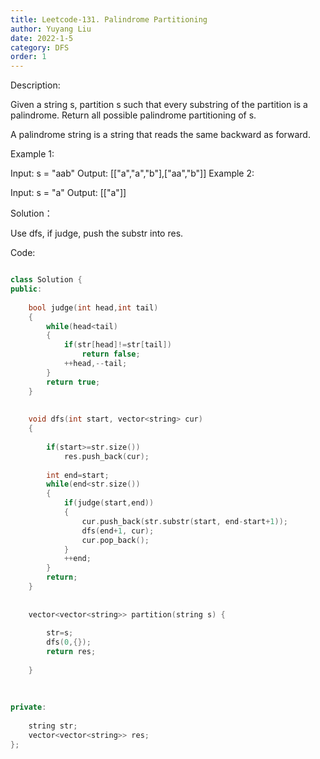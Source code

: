 ```yaml
---
title: Leetcode-131. Palindrome Partitioning
author: Yuyang Liu
date: 2022-1-5
category: DFS
order: 1
---
```


Description:

Given a string s, partition s such that every substring of the partition is a palindrome. Return all possible palindrome partitioning of s.

A palindrome string is a string that reads the same backward as forward.

 
Example 1:

Input: s = "aab"
Output: [["a","a","b"],["aa","b"]]
Example 2:

Input: s = "a"
Output: [["a"]]
 
 




Solution：

Use dfs, if judge, push the substr into res.

Code: 

``` c++

class Solution {
public:
    
    bool judge(int head,int tail)
    {
        while(head<tail)
        {
            if(str[head]!=str[tail])
                return false;
            ++head,--tail;
        }
        return true;
    }
    
    
    void dfs(int start, vector<string> cur)
    {
        
        if(start>=str.size())
            res.push_back(cur);
        
        int end=start;
        while(end<str.size())
        {
            if(judge(start,end))
            {
                cur.push_back(str.substr(start, end-start+1));
                dfs(end+1, cur);
                cur.pop_back();
            }
            ++end;
        }
        return;
    }
    
    
    vector<vector<string>> partition(string s) {
        
        str=s;
        dfs(0,{});
        return res;
        
    }
    
    
    
private:
    
    string str;
    vector<vector<string>> res;
};
```
